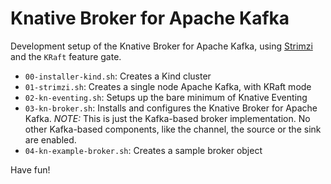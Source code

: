 # Knative Broker for Apache Kafka

Development setup of the Knative Broker for Apache Kafka, using [Strimzi](https://github.com/strimzi/strimzi-kafka-operator/) and the `KRaft` feature gate.

* `00-installer-kind.sh`: Creates a Kind cluster
* `01-strimzi.sh`: Creates a single node Apache Kafka, with KRaft mode
* `02-kn-eventing.sh`: Setups up the bare minimum of Knative Eventing
* `03-kn-broker.sh`: Installs and configures the Knative Broker for Apache Kafka. _NOTE:_ This is just the Kafka-based broker implementation. No other Kafka-based components, like the channel, the source or the sink are enabled.
* `04-kn-example-broker.sh`: Creates a sample broker object

Have fun!
